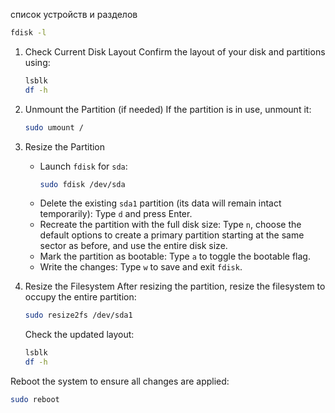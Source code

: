 список устройств и разделов
```bash
fdisk -l
```


1. Check Current Disk Layout
   Confirm the layout of your disk and partitions using:
   ```bash
   lsblk
   df -h
   ```

2. Unmount the Partition (if needed)
   If the partition is in use, unmount it:
   ```bash
   sudo umount /
   ```

3. Resize the Partition
   - Launch `fdisk` for `sda`:
     ```bash
     sudo fdisk /dev/sda
     ```
   - Delete the existing `sda1` partition (its data will remain intact temporarily):
     Type `d` and press Enter.
   - Recreate the partition with the full disk size:
     Type `n`, choose the default options to create a primary partition starting at the same sector as before, and use the entire disk size.
   - Mark the partition as bootable:
     Type `a` to toggle the bootable flag.
   - Write the changes:
     Type `w` to save and exit `fdisk`.

4. Resize the Filesystem
    After resizing the partition, resize the filesystem to occupy the entire partition:
    ```bash
    sudo resize2fs /dev/sda1
    ```

    Check the updated layout:
    ```bash
    lsblk
    df -h
    ```

Reboot the system to ensure all changes are applied:
```bash
sudo reboot
```
